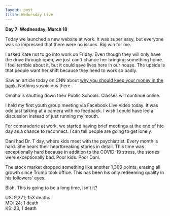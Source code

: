 ```yaml
---
layout: post
title: Wednesday Live
---
```

**Day 7: Wednesday, March 18**

Today we launched a new website at work.  It was super easy, but everyone was so impressed that there were no issues.  Big win for me.

I asked Kate not to go into work on Friday. Even though they will only have the drive through open, we just can't chance her bringing something home.  I feel terrible about it, but it could save lives here in our house.  The upside is that people want her shift because they need to work so badly.

Saw an article today on CNN about [why you should keep your money in the bank](https://www.cnn.com/2020/03/18/economy/banks-cash-coronavirus/index.html).  Nothing suspicious there.

Omaha is shutting down their Public Schools.  Classes will continue online.

I held my first youth group meeting via Facebook Live video today.  It was odd just talking at a camera with no feedback.  I wish I could have led a discussion instead of just running my mouth.

For comaraderie at work, we started having brief meetings at the end of hte day as a chance to reconnect.  I can tell people are going to get lonely.

Dani had Dr. T day, where kids meet with the psychiatrist. Every month is hard.  She hears their heartbreaking stories in detail.  This time was exceptionally hard because in addition to the COVID-19 stress, the stories were exceptionally bad.  Poor kids.  Poor Dani.

The stock market dropped something like another 1,300 points, erasing all growth since Trump took office.  This has been his only redeeming quality in his followers' eyes.

Blah.  This is going to be a long time, isn't it?

US: 9,371; 153 deaths<br>
MO: 24; 1 death<br>
KS: 23, 1 death